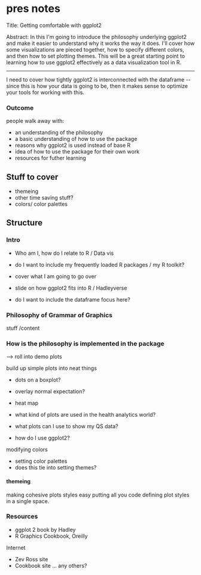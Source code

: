 # pres notes

Title: Getting comfortable with ggplot2

Abstract: In this I'm going to introduce the philosophy underlying ggplot2 and make it easier to understand why it works the way it does. I'll cover how some visualizations are pieced together, how to specify different colors, and then how to set plotting themes. This will be a great starting point to learning how to use ggplot2 effectively as a data visualization tool in R. 



----------------------

I need to cover how tightly ggplot2 is interconnected with the dataframe -- since this is how your data is going to be, then it makes sense to optimize your tools for working with this. 

### Outcome

people walk away with:
- an understanding of the philosophy
- a basic understanding of how to use the package
- reasons why ggplot2 is used instead of base R
- idea of how to use the package for their own work
- resources for futher learning


## Stuff to cover

- themeing
- other time saving stuff? 
- colors/ color palettes



## Structure

### Intro

- Who am I, how do I relate to R / Data vis
- do I want to include my frequently loaded R packages / my R toolkit?

- cover what I am going to go over

- slide on how ggplot2 fits into R / Hadleyverse
 - do I want to include the dataframe focus here?


### Philosophy of Grammar of Graphics

stuff /content 

### How is the philosophy is implemented in the package

--> roll into demo plots

build up simple plots into neat things
 - dots on a boxplot?
 - overlay normal expectation?
- heat map
- what kind of plots are used in the health analytics world?

- what plots can I use to show my QS data?
- how do I use ggplot2?


modifying colors
- setting color palettes
- does this tie into setting themes?

#### themeing

making cohesive plots styles easy
putting all you code defining plot styles in a single space. 

### Resources

- ggplot 2 book by Hadley
- R Graphics Cookbook, Oreilly

Internet 

- Zev Ross site
- Cookbook site
 ... any others?

